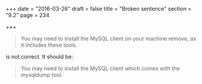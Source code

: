 +++
date = "2016-03-26"
draft = false
title = "Broken sentence"
section = "9.2"
page = 234

+++

> You may need to install the MySQL client on your machine remove, as it includes these tools.

is not correct. It should be:

> You may need to install the MySQL client which comes with the mysqldump tool.
